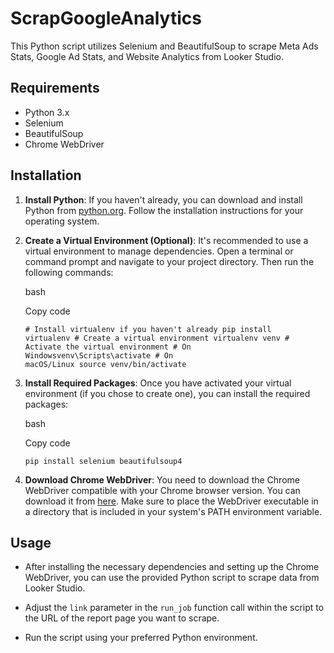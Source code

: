 ScrapGoogleAnalytics
====================

This Python script utilizes Selenium and BeautifulSoup to scrape Meta Ads Stats, Google Ad Stats, and Website Analytics from Looker Studio.

Requirements
------------

-   Python 3.x
-   Selenium
-   BeautifulSoup
-   Chrome WebDriver

Installation
------------

1.  **Install Python**: If you haven't already, you can download and install Python from [python.org](https://www.python.org/). Follow the installation instructions for your operating system.

2.  **Create a Virtual Environment (Optional)**: It's recommended to use a virtual environment to manage dependencies. Open a terminal or command prompt and navigate to your project directory. Then run the following commands:

    bash

    Copy code

    `# Install virtualenv if you haven't already pip install virtualenv # Create a virtual environment virtualenv venv # Activate the virtual environment # On Windowsvenv\Scripts\activate # On macOS/Linux source venv/bin/activate`

3.  **Install Required Packages**: Once you have activated your virtual environment (if you chose to create one), you can install the required packages:

    bash

    Copy code

    `pip install selenium beautifulsoup4`

4.  **Download Chrome WebDriver**: You need to download the Chrome WebDriver compatible with your Chrome browser version. You can download it from [here](https://sites.google.com/a/chromium.org/chromedriver/downloads). Make sure to place the WebDriver executable in a directory that is included in your system's PATH environment variable.

Usage
-----

-   After installing the necessary dependencies and setting up the Chrome WebDriver, you can use the provided Python script to scrape data from Looker Studio.

-   Adjust the `link` parameter in the `run_job` function call within the script to the URL of the report page you want to scrape.

-   Run the script using your preferred Python environment.